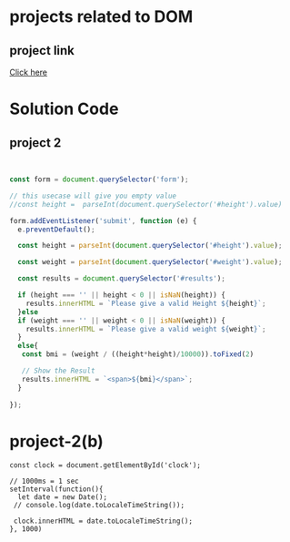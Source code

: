 # projects related to DOM

## project link
[Click here](https://stackblitz.com/edit/dom-project-chaiaurcode?file=index.html)

# Solution Code

## project 2
```javascript


const form = document.querySelector('form');

// this usecase will give you empty value
//const height =  parseInt(document.querySelector('#height').value)

form.addEventListener('submit', function (e) {
  e.preventDefault();

  const height = parseInt(document.querySelector('#height').value);

  const weight = parseInt(document.querySelector('#weight').value);

  const results = document.querySelector('#results');

  if (height === '' || height < 0 || isNaN(height)) {
    results.innerHTML = `Please give a valid Height ${height}`;
  }else
  if (weight === '' || weight < 0 || isNaN(weight)) {
    results.innerHTML = `Please give a valid weight ${weight}`;
  }
  else{
   const bmi = (weight / ((height*height)/10000)).toFixed(2)

   // Show the Result
   results.innerHTML = `<span>${bmi}</span>`;
  }
  
});
```

# project-2(b)
```
const clock = document.getElementById('clock');

// 1000ms = 1 sec
setInterval(function(){
  let date = new Date();
 // console.log(date.toLocaleTimeString());

 clock.innerHTML = date.toLocaleTimeString();
}, 1000)
```